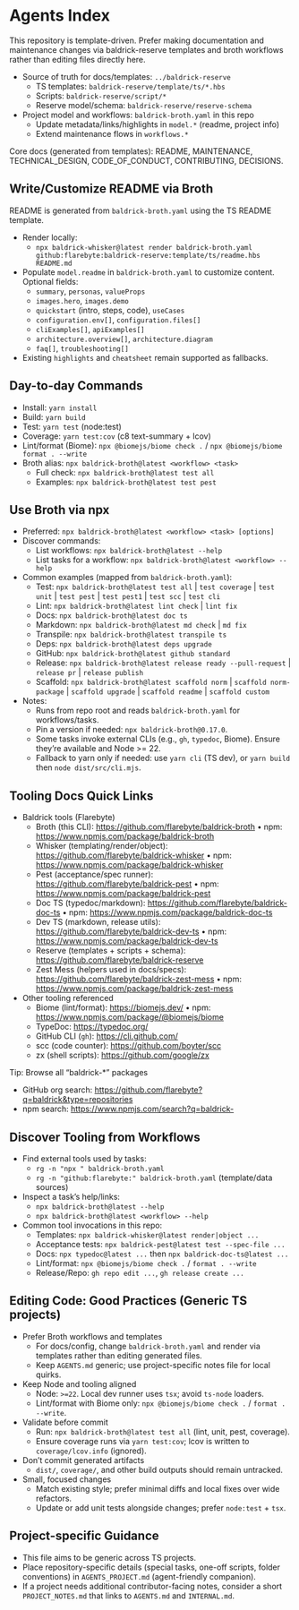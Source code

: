 # Agents Index

This repository is template-driven. Prefer making documentation and
maintenance changes via baldrick-reserve templates and broth workflows rather
than editing files directly here.

-   Source of truth for docs/templates: `../baldrick-reserve`
    -   TS templates: `baldrick-reserve/template/ts/*.hbs`
    -   Scripts: `baldrick-reserve/script/*`
    -   Reserve model/schema: `baldrick-reserve/reserve-schema`
-   Project model and workflows: `baldrick-broth.yaml` in this repo
    -   Update metadata/links/highlights in `model.*` (readme, project info)
    -   Extend maintenance flows in `workflows.*`

Core docs (generated from templates): README, MAINTENANCE, TECHNICAL\_DESIGN,
CODE\_OF\_CONDUCT, CONTRIBUTING, DECISIONS.

## Write/Customize README via Broth

README is generated from `baldrick-broth.yaml` using the TS README template.

-   Render locally:
    -   `npx baldrick-whisker@latest render baldrick-broth.yaml
        github:flarebyte:baldrick-reserve:template/ts/readme.hbs README.md`
-   Populate `model.readme` in `baldrick-broth.yaml` to customize content.
    Optional fields:
    -   `summary`, `personas`, `valueProps`
    -   `images.hero`, `images.demo`
    -   `quickstart` (intro, steps, code), `useCases`
    -   `configuration.env[]`, `configuration.files[]`
    -   `cliExamples[]`, `apiExamples[]`
    -   `architecture.overview[]`, `architecture.diagram`
    -   `faq[]`, `troubleshooting[]`
-   Existing `highlights` and `cheatsheet` remain supported as fallbacks.

## Day-to-day Commands

-   Install: `yarn install`
-   Build: `yarn build`
-   Test: `yarn test` (node:test)
-   Coverage: `yarn test:cov` (c8 text-summary + lcov)
-   Lint/format (Biome): `npx @biomejs/biome check .` / `npx @biomejs/biome
    format . --write`
-   Broth alias: `npx baldrick-broth@latest <workflow> <task>`
    -   Full check: `npx baldrick-broth@latest test all`
    -   Examples: `npx baldrick-broth@latest test pest`

## Use Broth via npx

-   Preferred: `npx baldrick-broth@latest <workflow> <task> [options]`
-   Discover commands:
    -   List workflows: `npx baldrick-broth@latest --help`
    -   List tasks for a workflow: `npx baldrick-broth@latest <workflow> --help`
-   Common examples (mapped from `baldrick-broth.yaml`):
    -   Test: `npx baldrick-broth@latest test all` | `test coverage` | `test
        unit` | `test pest` | `test pest1` | `test scc` | `test cli`
    -   Lint: `npx baldrick-broth@latest lint check` | `lint fix`
    -   Docs: `npx baldrick-broth@latest doc ts`
    -   Markdown: `npx baldrick-broth@latest md check` | `md fix`
    -   Transpile: `npx baldrick-broth@latest transpile ts`
    -   Deps: `npx baldrick-broth@latest deps upgrade`
    -   GitHub: `npx baldrick-broth@latest github standard`
    -   Release: `npx baldrick-broth@latest release ready --pull-request` |
        `release pr` | `release publish`
    -   Scaffold: `npx baldrick-broth@latest scaffold norm` | `scaffold
        norm-package` | `scaffold upgrade` | `scaffold readme` | `scaffold
        custom`
-   Notes:
    -   Runs from repo root and reads `baldrick-broth.yaml` for
        workflows/tasks.
    -   Pin a version if needed: `npx baldrick-broth@0.17.0`.
    -   Some tasks invoke external CLIs (e.g., `gh`, `typedoc`, Biome). Ensure
        they’re available and Node >= 22.
    -   Fallback to yarn only if needed: use `yarn cli` (TS dev), or `yarn
        build` then `node dist/src/cli.mjs`.

## Tooling Docs Quick Links

-   Baldrick tools (Flarebyte)
    -   Broth (this CLI): <https://github.com/flarebyte/baldrick-broth> • npm:
        <https://www.npmjs.com/package/baldrick-broth>
    -   Whisker (templating/render/object):
        <https://github.com/flarebyte/baldrick-whisker> • npm:
        <https://www.npmjs.com/package/baldrick-whisker>
    -   Pest (acceptance/spec runner):
        <https://github.com/flarebyte/baldrick-pest> • npm:
        <https://www.npmjs.com/package/baldrick-pest>
    -   Doc TS (typedoc/markdown): <https://github.com/flarebyte/baldrick-doc-ts>
        • npm: <https://www.npmjs.com/package/baldrick-doc-ts>
    -   Dev TS (markdown, release utils):
        <https://github.com/flarebyte/baldrick-dev-ts> • npm:
        <https://www.npmjs.com/package/baldrick-dev-ts>
    -   Reserve (templates + scripts + schema):
        <https://github.com/flarebyte/baldrick-reserve>
    -   Zest Mess (helpers used in docs/specs):
        <https://github.com/flarebyte/baldrick-zest-mess> • npm:
        <https://www.npmjs.com/package/baldrick-zest-mess>
-   Other tooling referenced
    -   Biome (lint/format): <https://biomejs.dev/> • npm:
        <https://www.npmjs.com/package/@biomejs/biome>
    -   TypeDoc: <https://typedoc.org/>
    -   GitHub CLI (`gh`): <https://cli.github.com/>
    -   scc (code counter): <https://github.com/boyter/scc>
    -   zx (shell scripts): <https://github.com/google/zx>

Tip: Browse all “baldrick-\*” packages

-   GitHub org search:
    <https://github.com/flarebyte?q=baldrick&type=repositories>
-   npm search: <https://www.npmjs.com/search?q=baldrick->

## Discover Tooling from Workflows

-   Find external tools used by tasks:
    -   `rg -n "npx " baldrick-broth.yaml`
    -   `rg -n "github:flarebyte:" baldrick-broth.yaml` (template/data sources)
-   Inspect a task’s help/links:
    -   `npx baldrick-broth@latest --help`
    -   `npx baldrick-broth@latest <workflow> --help`
-   Common tool invocations in this repo:
    -   Templates: `npx baldrick-whisker@latest render|object ...`
    -   Acceptance tests: `npx baldrick-pest@latest test --spec-file ...`
    -   Docs: `npx typedoc@latest ...` then `npx baldrick-doc-ts@latest ...`
    -   Lint/format: `npx @biomejs/biome check .` / `format . --write`
    -   Release/Repo: `gh repo edit ...`, `gh release create ...`

## Editing Code: Good Practices (Generic TS projects)

-   Prefer Broth workflows and templates
    -   For docs/config, change `baldrick-broth.yaml` and render via templates
        rather than editing generated files.
    -   Keep `AGENTS.md` generic; use project-specific notes file for local
        quirks.
-   Keep Node and tooling aligned
    -   Node: `>=22`. Local dev runner uses `tsx`; avoid `ts-node` loaders.
    -   Lint/format with Biome only: `npx @biomejs/biome check .` / `format . --write`.
-   Validate before commit
    -   Run: `npx baldrick-broth@latest test all` (lint, unit, pest, coverage).
    -   Ensure coverage runs via `yarn test:cov`; lcov is written to
        `coverage/lcov.info` (ignored).
-   Don’t commit generated artifacts
    -   `dist/`, `coverage/`, and other build outputs should remain untracked.
-   Small, focused changes
    -   Match existing style; prefer minimal diffs and local fixes over wide
        refactors.
    -   Update or add unit tests alongside changes; prefer `node:test` + `tsx`.

## Project-specific Guidance

-   This file aims to be generic across TS projects.
-   Place repository-specific details (special tasks, one-off scripts,
    folder conventions) in `AGENTS_PROJECT.md` (agent-friendly companion).
-   If a project needs additional contributor-facing notes, consider a
    short `PROJECT_NOTES.md` that links to `AGENTS.md` and `INTERNAL.md`.
